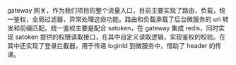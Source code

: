 gateway 网关，作为我们项目的整个流量入口，目前主要实现了路由，负载，统一鉴权，全局过滤器，异常处理这些功能。路由和负载承载了后台微服务的 uri 转发和前缀匹配。统一鉴权主要是配合 satoken，在 gateway 集成 redis，同时实现 satoken 提供的权限读取接口，在其中自定义读取逻辑，实现鉴权的校验。在其中还实现了登录拦截器，用于传递 loginId 到微服务中，借助了 header 的传递。
